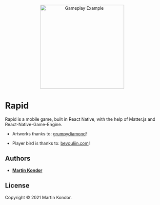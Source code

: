 <p align="center"><img src="gameplay2.gif" width="275px" title="Gameplay Example"></p>

# Rapid

Rapid is a mobile game, built in React Native, with the help of Matter.js and React-Native-Game-Engine.

* Artworks thanks to: [grumpydiamond](http://opengameart.org/users/grumpydiamond)!

* Player bird is thanks to: [bevouliin.com](https://opengameart.org/users/bevouliincom)!

## Authors

* **[Martin Kondor](https://github.com/MartinKondor)**

## License 

Copyright &copy; 2021 Martin Kondor.
